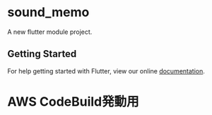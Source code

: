 # sound_memo

A new flutter module project.

## Getting Started

For help getting started with Flutter, view our online
[documentation](https://flutter.dev/).

# AWS CodeBuild発動用
